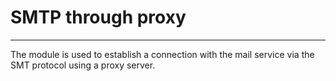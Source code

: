 # SMTP through proxy
___

The module is used to establish a connection with the mail service via the SMT protocol using a proxy server.